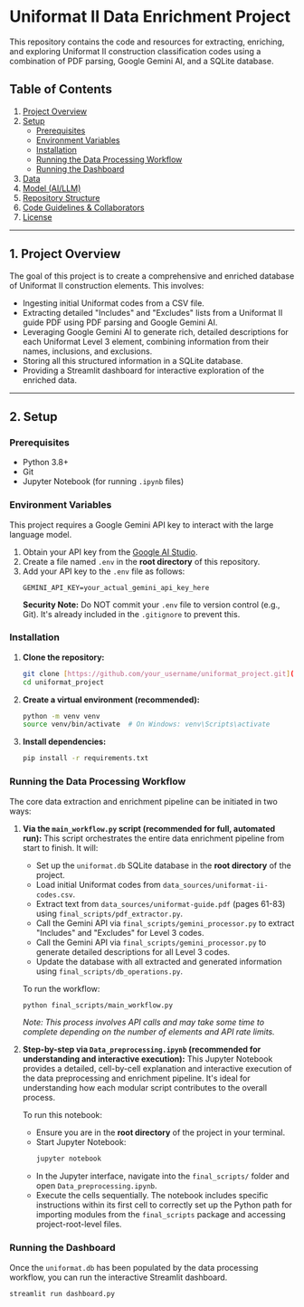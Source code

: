 # Uniformat II Data Enrichment Project

This repository contains the code and resources for extracting, enriching, and exploring Uniformat II construction classification codes using a combination of PDF parsing, Google Gemini AI, and a SQLite database.

## Table of Contents
1.  [Project Overview](#project-overview)
2.  [Setup](#setup)
    * [Prerequisites](#prerequisites)
    * [Environment Variables](#environment-variables)
    * [Installation](#installation)
    * [Running the Data Processing Workflow](#running-the-data-processing-workflow)
    * [Running the Dashboard](#running-the-dashboard)
3.  [Data](#data)
4.  [Model (AI/LLM)](#model-aillm)
5.  [Repository Structure](#repository-structure)
6.  [Code Guidelines & Collaborators](#code-guidelines--collaborators)
7.  [License](#license)

---

## 1. Project Overview

The goal of this project is to create a comprehensive and enriched database of Uniformat II construction elements. This involves:
* Ingesting initial Uniformat codes from a CSV file.
* Extracting detailed "Includes" and "Excludes" lists from a Uniformat II guide PDF using PDF parsing and Google Gemini AI.
* Leveraging Google Gemini AI to generate rich, detailed descriptions for each Uniformat Level 3 element, combining information from their names, inclusions, and exclusions.
* Storing all this structured information in a SQLite database.
* Providing a Streamlit dashboard for interactive exploration of the enriched data.

---

## 2. Setup

### Prerequisites

* Python 3.8+
* Git
* Jupyter Notebook (for running `.ipynb` files)

### Environment Variables

This project requires a Google Gemini API key to interact with the large language model.
1.  Obtain your API key from the [Google AI Studio](https://makersuite.google.com/app/apikey).
2.  Create a file named `.env` in the **root directory** of this repository.
3.  Add your API key to the `.env` file as follows:
    ```
    GEMINI_API_KEY=your_actual_gemini_api_key_here
    ```
    **Security Note:** Do NOT commit your `.env` file to version control (e.g., Git). It's already included in the `.gitignore` to prevent this.

### Installation

1.  **Clone the repository:**
    ```bash
    git clone [https://github.com/your_username/uniformat_project.git](https://github.com/your_username/uniformat_project.git)
    cd uniformat_project
    ```
2.  **Create a virtual environment (recommended):**
    ```bash
    python -m venv venv
    source venv/bin/activate  # On Windows: venv\Scripts\activate
    ```
3.  **Install dependencies:**
    ```bash
    pip install -r requirements.txt
    ```

### Running the Data Processing Workflow

The core data extraction and enrichment pipeline can be initiated in two ways:

1.  **Via the `main_workflow.py` script (recommended for full, automated run):**
    This script orchestrates the entire data enrichment pipeline from start to finish. It will:
    * Set up the `uniformat.db` SQLite database in the **root directory** of the project.
    * Load initial Uniformat codes from `data_sources/uniformat-ii-codes.csv`.
    * Extract text from `data_sources/uniformat-guide.pdf` (pages 61-83) using `final_scripts/pdf_extractor.py`.
    * Call the Gemini API via `final_scripts/gemini_processor.py` to extract "Includes" and "Excludes" for Level 3 codes.
    * Call the Gemini API via `final_scripts/gemini_processor.py` to generate detailed descriptions for all Level 3 codes.
    * Update the database with all extracted and generated information using `final_scripts/db_operations.py`.

    To run the workflow:
    ```bash
    python final_scripts/main_workflow.py
    ```
    *Note: This process involves API calls and may take some time to complete depending on the number of elements and API rate limits.*

2.  **Step-by-step via `Data_preprocessing.ipynb` (recommended for understanding and interactive execution):**
    This Jupyter Notebook provides a detailed, cell-by-cell explanation and interactive execution of the data preprocessing and enrichment pipeline. It's ideal for understanding how each modular script contributes to the overall process.

    To run this notebook:
    * Ensure you are in the **root directory** of the project in your terminal.
    * Start Jupyter Notebook:
        ```bash
        jupyter notebook
        ```
    * In the Jupyter interface, navigate into the `final_scripts/` folder and open `Data_preprocessing.ipynb`.
    * Execute the cells sequentially. The notebook includes specific instructions within its first cell to correctly set up the Python path for importing modules from the `final_scripts` package and accessing project-root-level files.

### Running the Dashboard

Once the `uniformat.db` has been populated by the data processing workflow, you can run the interactive Streamlit dashboard.

```bash
streamlit run dashboard.py